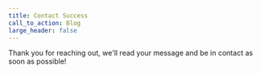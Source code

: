 ```yaml
---
title: Contact Success
call_to_action: Blog
large_header: false
---
```


Thank you for reaching out, we'll read your message and be in contact as soon as possible\!
